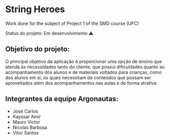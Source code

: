 # String Heroes
Work done for the subject of Project 1 of the SMD course (UFC)

Status do projeto: Em desenvolvimento ⚠️

## Objetivo do projeto:
O principal objetivo da aplicação é proporcionar uma opção de ensino que atenda às necessidades tanto do cliente, que possui dificuldades quanto ao acompanhamento dos alunos e de materiais voltados para crianças, como dos alunos em si, os quais necessitam de conteúdos que possam ser aproveitados além dos acompanhamentos nas aulas e de forma atrativa.

## Integrantes da equipe Argonautas:
- José Carlos 
- Kayssar Amir
- Mauro Victor
- Nicolas Barbosa
- Vitor Santos

## 

